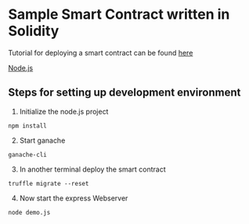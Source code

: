 # Sample Smart Contract written in Solidity

Tutorial for deploying a smart contract can be found [here](https://steemit.com/utopian-io/@igormuba/part-12-ethereum-solidity-using-truffle-ganache-and-zeppelin-to-deploy-pt-12)

[Node.js](https://nodejs.org/en/)

## Steps for setting up development environment

1. Initialize the node.js project
```
npm install
```

2. Start ganache
```
ganache-cli
```

3. In another terminal deploy the smart contract
```
truffle migrate --reset
```

4. Now start the express Webserver
```
node demo.js
```
